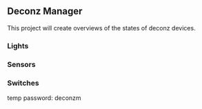 ## Deconz Manager

This project will create overviews of the states of deconz devices.

### Lights

### Sensors

### Switches


temp password:
deconzm